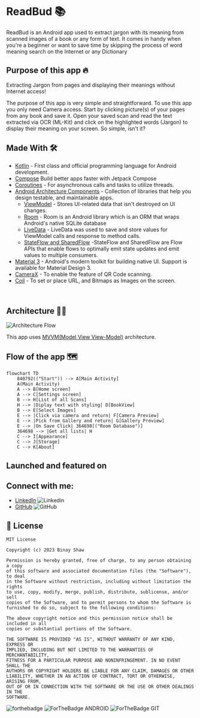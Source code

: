 # ReadBud 📚
ReadBud is an Android app used to extract jargon with its meaning from scanned images of a book or any form of text. It comes in handy when you're a beginner or want to save time by skipping the process of word meaning search on the Internet or any Dictionary

<!--a href="https://play.google.com/store/apps/details?id=com.binay.shaw.justap"><img alt="Get it on Google Play" src="https://play.google.com/intl/en_us/badges/images/generic/en-play-badge.png" height=84px /-->

<!--em><strong>JusTap makes exchanging contacts a breeze - just tap, scan, and connect!</strong></em-->

## Purpose of this app 🔥
Extracting Jargon from pages and displaying their meanings without Internet access!

The purpose of this app is very simple and straightforward. To use this app you only need Camera access. Start by clicking picture(s) of your pages from any book and save it. Open your saved scan and read the text extracted via OCR (ML-Kit) and click on the highlighted words (Jargon) to display their meaning on your screen. So simple, isn't it?

## Made With 🛠

- [Kotlin](https://developer.android.com/kotlin/first) - First class and official programming language for Android development.
- [Compose](https://developer.android.com/jetpack/composegclid=CjwKCAjwzJmlBhBBEiwAEJyLu2qleC59of9xNRzh_5ePAPseeZSVPlexxReaIobsofKr32Eo3Ob_cxoCCUcQAvD_BwE&gclsrc=aw.ds) Build better apps faster with Jetpack Compose
- [Coroutines](https://kotlinlang.org/docs/coroutines-overview.html) - For asynchronous calls and tasks to utilize threads.
- [Android Architecture Components](https://developer.android.com/topic/architecture) - Collection of libraries that help you design testable, and maintainable apps.
  - [ViewModel](https://developer.android.com/topic/libraries/architecture/viewmodel) - Stores UI-related data that isn't destroyed on UI changes.
  - [Room](https://developer.android.com/training/data-storage/room) - Room is an Android library which is an ORM that wraps Android's native SQLite database
  - [LiveData](https://developer.android.com/topic/libraries/architecture/livedata) - LiveData was used to save and store values for ViewModel calls and response to method calls.
  - [StateFlow and SharedFlow](https://developer.android.com/kotlin/flow/stateflow-and-sharedflow#:~:text=StateFlow%20is%20a%20state%2Dholder,property%20of%20the%20MutableStateFlow%20class.) -StateFlow and SharedFlow are Flow APIs that enable flows to optimally emit state updates and emit values to multiple consumers.
- [Material 3](https://m3.material.io/develop/android/jetpack-compose) - Android's modern toolkit for building native UI. Support is available for Material Design 3.
- [CameraX](https://developer.android.com/jetpack/androidx/releases/camera) - To enable the feature of QR Code scanning.
- [Coil](https://coil-kt.github.io/coil/compose/) - To set or place URL, and Bitmaps as Images on the screen.
  
<br>

## Architecture 👷‍♂️

![Architecture Flow](https://github.com/binayshaw7777/ReadBud/assets/62587060/8e1f3f20-cd4e-4c8c-9909-50d554baec49)

This app uses [MVVM(Model View View-Model)](https://developer.android.com/topic/architecture#recommended-app-arch) architecture.

## Flow of the app 🗺

```mermaid
flowchart TD
    840792(("Start")) --> A[Main Activity]
    A(Main Activity)
    A --> B[Home screen]
    A --> C[Settings screen]
    B --> H[List of all Scans]
    H --> |Diplay text with styling| D[BookView]
    B --> E[Select Images]
    E --> |Click via camera and return| F[Camera Preview]
    E --> |Pick from Gallery and return| G[Gallery Preview]
    E --> |On Save Click| 364698[("Room Database")]
    364698 --> |Get all lists| H
    C --> I[Appearance]
    C --> J[Storage]
    C --> K[About]
```

## Launched and featured on
<!--a href="https://www.producthunt.com/posts/justap?utm_source=badge-featured&utm_medium=badge&utm_souce=badge-justap" target="_blank"><img src="https://api.producthunt.com/widgets/embed-image/v1/featured.svg?post_id=382778&theme=light" alt="JusTap - Just&#0032;tap&#0044;&#0032;scan&#0044;&#0032;and&#0032;connect&#0033; | Product Hunt" style="width: 250px; height: 54px;" width="250" height="54" /></a> <a href="https://play.google.com/store/apps/details?id=com.binay.shaw.justap"><img alt="Get it on Google Play" src="https://play.google.com/intl/en_us/badges/images/generic/en-play-badge.png" height=84px /></a-->

## Connect with me:
- [LinkedIn](https://www.linkedin.com/in/binayshaw7777/) ![Linkedin](https://i.stack.imgur.com/gVE0j.png)
- [GitHub](https://github.com/binayshaw7777) ![GitHub](https://i.stack.imgur.com/tskMh.png) 

## 📝 License

```
MIT License

Copyright (c) 2023 Binay Shaw

Permission is hereby granted, free of charge, to any person obtaining a copy
of this software and associated documentation files (the "Software"), to deal
in the Software without restriction, including without limitation the rights
to use, copy, modify, merge, publish, distribute, sublicense, and/or sell
copies of the Software, and to permit persons to whom the Software is
furnished to do so, subject to the following conditions:

The above copyright notice and this permission notice shall be included in all
copies or substantial portions of the Software.

THE SOFTWARE IS PROVIDED "AS IS", WITHOUT WARRANTY OF ANY KIND, EXPRESS OR
IMPLIED, INCLUDING BUT NOT LIMITED TO THE WARRANTIES OF MERCHANTABILITY,
FITNESS FOR A PARTICULAR PURPOSE AND NONINFRINGEMENT. IN NO EVENT SHALL THE
AUTHORS OR COPYRIGHT HOLDERS BE LIABLE FOR ANY CLAIM, DAMAGES OR OTHER
LIABILITY, WHETHER IN AN ACTION OF CONTRACT, TORT OR OTHERWISE, ARISING FROM,
OUT OF OR IN CONNECTION WITH THE SOFTWARE OR THE USE OR OTHER DEALINGS IN THE
SOFTWARE.
```

![forthebadge](https://forthebadge.com/images/badges/built-with-love.svg)
![ForTheBadge ANDROID](https://forthebadge.com/images/badges/built-for-android.svg)
![ForTheBadge GIT](https://forthebadge.com/images/badges/uses-git.svg)
